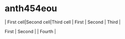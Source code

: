 # anth454eou

| First cell|Second cell|Third cell
| First | Second | Third |

First | Second | | Fourth |